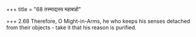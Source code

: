 +++
title = "68 तस्माद्यस्य महाबाहो"

+++
2.68 Therefore, O Might-in-Arms, he who keeps his senses detached from
their objects - take it that his reason is purified.
